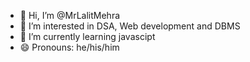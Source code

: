 - 👋 Hi, I’m @MrLalitMehra
- 👀 I’m interested in DSA, Web development and DBMS
- 🌱 I’m currently learning javascipt
- 😄 Pronouns: he/his/him

<!---
MrLalitMehra/MrLalitMehra is a ✨ special ✨ repository because its `README.md` (this file) appears on your GitHub profile.
You can click the Preview link to take a look at your changes.
--->
